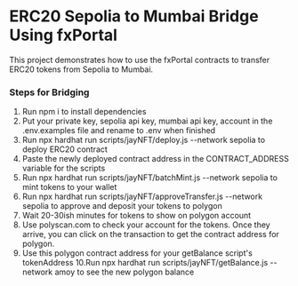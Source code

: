 # ERC20 Sepolia to Mumbai Bridge Using fxPortal
This project demonstrates how to use the fxPortal contracts to transfer ERC20 tokens from Sepolia to Mumbai.

### Steps for Bridging

1. Run npm i to install dependencies
2. Put your private key, sepolia api key, mumbai api key, account in the .env.examples file and rename to .env when finished
3. Run npx hardhat run scripts/jayNFT/deploy.js --network sepolia to deploy ERC20 contract
4. Paste the newly deployed contract address in the CONTRACT_ADDRESS variable for the scripts
5. Run npx hardhat run scripts/jayNFT/batchMint.js --network sepolia to mint tokens to your wallet
6. Run npx hardhat run scripts/jayNFT/approveTransfer.js --network sepolia to approve and deposit your tokens to polygon
7. Wait 20-30ish minutes for tokens to show on polygon account
8. Use polyscan.com to check your account for the tokens. Once they arrive, you can click on the transaction to get the contract address for polygon.
9. Use this polygon contract address for your getBalance script's tokenAddress
10.Run npx hardhat run scripts/jayNFT/getBalance.js --network amoy to see the new polygon balance

